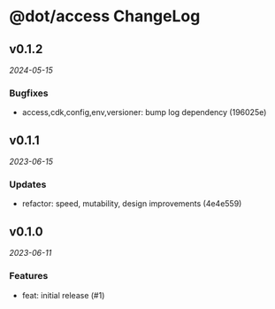 # @dot/access ChangeLog

## v0.1.2

_2024-05-15_

### Bugfixes

- access,cdk,config,env,versioner: bump log dependency (196025e)

## v0.1.1

_2023-06-15_

### Updates

- refactor: speed, mutability, design improvements (4e4e559)

## v0.1.0

_2023-06-11_

### Features

- feat: initial release (#1)
